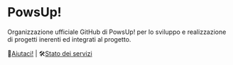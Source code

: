 # PowsUp!

Organizzazione ufficiale GitHub di PowsUp! per lo sviluppo e realizzazione di progetti inerenti ed integrati al progetto.

🐾[Aiutaci!](https://powsup.net/volunteers/) | 🛠️[Stato dei servizi](https://powsup.statuspage.io/)

